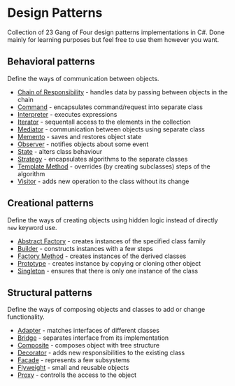 # Design Patterns
Collection of 23 Gang of Four design patterns implementations in C#. Done mainly for learning purposes but feel free to use them however you want.

## Behavioral patterns
Define the ways of communication between objects.
 - [Chain of Responsibility](./DesignPatterns/Behavioral/ChainOfResp/) - handles data by passing between objects in the chain
 - [Command](./DesignPatterns/Behavioral/Command/) - encapsulates command/request into separate class
 - [Interpreter](./DesignPatterns/Behavioral/Interpreter/) - executes expressions
 - [Iterator](./DesignPatterns/Behavioral/Iterator/) - sequentall access to the elements in the collection
 - [Mediator](./DesignPatterns/Behavioral/Mediator/) - communication between objects using separate class
 - [Memento](./DesignPatterns/Behavioral/Memento/) - saves and restores object state
 - [Observer](./DesignPatterns/Behavioral/Observer/) - notifies objects about some event
 - [State](./DesignPatterns/Behavioral/State/) - alters class behaviour
 - [Strategy](./DesignPatterns/Behavioral/Strategy/) - encapsulates algorithms to the separate classes
 - [Template Method](./DesignPatterns/Behavioral/TemplateMethod/) - overrides (by creating subclasses) steps of the algorithm
 - [Visitor](./DesignPatterns/Behavioral/Visitor/) - adds new operation to the class without its change

## Creational patterns
Define the ways of creating objects using hidden logic instead of directly `new` keyword use.
 - [Abstract Factory](./DesignPatterns/Creational/AbstractFactory/) - creates instances of the specified class family
 - [Builder](./DesignPatterns/Creational/Builder/) - constructs instances with a few steps
 - [Factory Method](./DesignPatterns/Creational/FactoryMethod/) - creates instances of the derived classes
 - [Prototype](./DesignPatterns/Creational/Prototype/) - creates instance by copying or cloning other object
 - [Singleton](./DesignPatterns/Creational/Singleton/) - ensures that there is only one instance of the class

## Structural patterns
Define the ways of composing objects and classes to add or change functionality.
 - [Adapter](./DesignPatterns/Structural/Adapter/) - matches interfaces of different classes
 - [Bridge](./DesignPatterns/Structural/Bridge/) - separates interface from its implementation
 - [Composite](./DesignPatterns/Structural/Composite/) - composes object with tree structure
 - [Decorator](./DesignPatterns/Structural/Decorator/) - adds new responsibilities to the existing class
 - [Facade](./DesignPatterns/Structural/Facade/) - represents a few subsystems
 - [Flyweight](./DesignPatterns/Structural/Flyweight/) - small and reusable objects
 - [Proxy](./DesignPatterns/Structural/Proxy/) - controlls the access to the object
